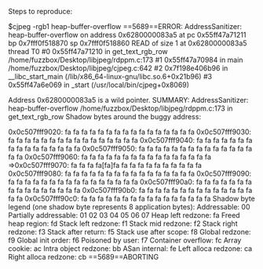 Steps to reproduce:

$cjpeg -rgb1 heap-buffer-overflow
==5689==ERROR: AddressSanitizer: heap-buffer-overflow on address 0x6280000083a5 at pc
0x55ff47a71211 bp 0x7fff0f518870 sp 0x7fff0f518860
READ of size 1 at 0x6280000083a5 thread T0
    #0 0x55ff47a71210 in get_text_rgb_row /home/fuzzbox/Desktop/libjpeg/rdppm.c:173
    #1 0x55ff47a70984 in main /home/fuzzbox/Desktop/libjpeg/cjpeg.c:642
    #2 0x7f198e406b96 in __libc_start_main (/lib/x86_64-linux-gnu/libc.so.6+0x21b96)
    #3 0x55ff47a6e069 in _start (/usr/local/bin/cjpeg+0x8069)

Address 0x6280000083a5 is a wild pointer.
SUMMARY: AddressSanitizer: heap-buffer-overflow /home/fuzzbox/Desktop/libjpeg/rdppm.c:173 in
get_text_rgb_row
Shadow bytes around the buggy address:

0x0c507fff9020: fa fa fa fa fa fa fa fa fa fa fa fa fa fa fa fa
0x0c507fff9030: fa fa fa fa fa fa fa fa fa fa fa fa fa fa fa fa
0x0c507fff9040: fa fa fa fa fa fa fa fa fa fa fa fa fa fa fa fa
0x0c507fff9050: fa fa fa fa fa fa fa fa fa fa fa fa fa fa fa fa
0x0c507fff9060: fa fa fa fa fa fa fa fa fa fa fa fa fa fa fa fa
=>0x0c507fff9070: fa fa fa fa[fa]fa fa fa fa fa fa fa fa fa fa fa
0x0c507fff9080: fa fa fa fa fa fa fa fa fa fa fa fa fa fa fa fa
0x0c507fff9090: fa fa fa fa fa fa fa fa fa fa fa fa fa fa fa fa
0x0c507fff90a0: fa fa fa fa fa fa fa fa fa fa fa fa fa fa fa fa
0x0c507fff90b0: fa fa fa fa fa fa fa fa fa fa fa fa fa fa fa fa
0x0c507fff90c0: fa fa fa fa fa fa fa fa fa fa fa fa fa fa fa fa
Shadow byte legend (one shadow byte represents 8 application bytes):
Addressable:           00
Partially addressable: 01 02 03 04 05 06 07 
Heap left redzone:       fa
Freed heap region:       fd
Stack left redzone:      f1
Stack mid redzone:       f2
Stack right redzone:     f3
Stack after return:      f5
Stack use after scope:   f8
 Global redzone:          f9
 Global init order:       f6
 Poisoned by user:        f7
 Container overflow:      fc
 Array cookie:            ac
 Intra object redzone:    bb
ASan internal:           fe
Left alloca redzone:     ca
Right alloca redzone:    cb
==5689==ABORTING

